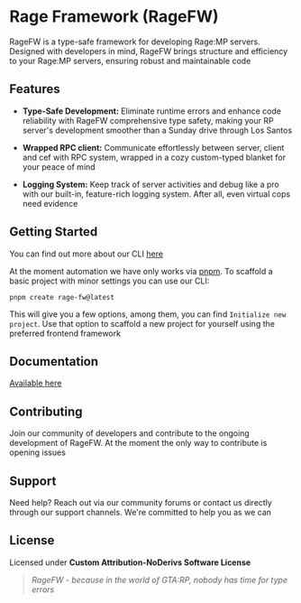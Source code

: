 # Rage Framework (RageFW)
RageFW is a type-safe framework for developing Rage:MP servers. Designed with developers in mind, RageFW brings structure and efficiency to your Rage:MP servers, ensuring robust and maintainable code

## Features
 - **Type-Safe Development:** Eliminate runtime errors and enhance code reliability with RageFW comprehensive type safety, making your RP server's development smoother than a Sunday drive through Los Santos

 - **Wrapped RPC client:** Communicate effortlessly between server, client and cef with RPC system, wrapped in a cozy custom-typed blanket for your peace of mind

 - **Logging System:** Keep track of server activities and debug like a pro with our built-in, feature-rich logging system. After all, even virtual cops need evidence

## Getting Started
You can find out more about our CLI [here](https://git.entityseven.com/entityseven/rage-framework/wiki/CLI)

At the moment automation we have only works via [pnpm](https://pnpm.io/). To scaffold a basic project with minor settings you can use our CLI:

``pnpm create rage-fw@latest``

This will give you a few options, among them, you can find ``Initialize new project``. Use that option to scaffold a new project for yourself using the preferred frontend framework

## Documentation
[Available here](https://git.entityseven.com/entityseven/rage-framework/wiki/Docs+%40+0.0.30-alpha.0.-)

## Contributing
Join our community of developers and contribute to the ongoing development of RageFW. At the moment the only way to contribute is opening issues 

## Support
Need help? Reach out via our community forums or contact us directly through our support channels. We're committed to help you as we can

## License
Licensed under **Custom Attribution-NoDerivs Software License**

> *RageFW - because in the world of GTA:RP, nobody has time for type errors*